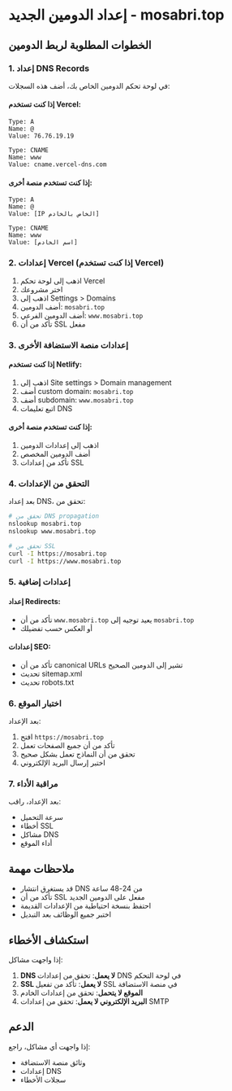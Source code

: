# إعداد الدومين الجديد - mosabri.top

## الخطوات المطلوبة لربط الدومين

### 1. إعداد DNS Records

في لوحة تحكم الدومين الخاص بك، أضف هذه السجلات:

#### إذا كنت تستخدم Vercel:
```
Type: A
Name: @
Value: 76.76.19.19

Type: CNAME
Name: www
Value: cname.vercel-dns.com
```

#### إذا كنت تستخدم منصة أخرى:
```
Type: A
Name: @
Value: [IP الخاص بالخادم]

Type: CNAME
Name: www
Value: [اسم الخادم]
```

### 2. إعدادات Vercel (إذا كنت تستخدم Vercel)

1. اذهب إلى لوحة تحكم Vercel
2. اختر مشروعك
3. اذهب إلى Settings > Domains
4. أضف الدومين: `mosabri.top`
5. أضف الدومين الفرعي: `www.mosabri.top`
6. تأكد من أن SSL مفعل

### 3. إعدادات منصة الاستضافة الأخرى

#### إذا كنت تستخدم Netlify:
1. اذهب إلى Site settings > Domain management
2. أضف custom domain: `mosabri.top`
3. أضف subdomain: `www.mosabri.top`
4. اتبع تعليمات DNS

#### إذا كنت تستخدم منصة أخرى:
1. اذهب إلى إعدادات الدومين
2. أضف الدومين المخصص
3. تأكد من إعدادات SSL

### 4. التحقق من الإعدادات

بعد إعداد DNS، تحقق من:

```bash
# تحقق من DNS propagation
nslookup mosabri.top
nslookup www.mosabri.top

# تحقق من SSL
curl -I https://mosabri.top
curl -I https://www.mosabri.top
```

### 5. إعدادات إضافية

#### إعداد Redirects:
- تأكد من أن `www.mosabri.top` يعيد توجيه إلى `mosabri.top`
- أو العكس حسب تفضيلك

#### إعدادات SEO:
- تأكد من أن canonical URLs تشير إلى الدومين الصحيح
- تحديث sitemap.xml
- تحديث robots.txt

### 6. اختبار الموقع

بعد الإعداد:
1. افتح `https://mosabri.top`
2. تأكد من أن جميع الصفحات تعمل
3. تحقق من أن النماذج تعمل بشكل صحيح
4. اختبر إرسال البريد الإلكتروني

### 7. مراقبة الأداء

بعد الإعداد، راقب:
- سرعة التحميل
- أخطاء SSL
- مشاكل DNS
- أداء الموقع

## ملاحظات مهمة

- قد يستغرق انتشار DNS من 24-48 ساعة
- تأكد من أن SSL مفعل على الدومين الجديد
- احتفظ بنسخة احتياطية من الإعدادات القديمة
- اختبر جميع الوظائف بعد التبديل

## استكشاف الأخطاء

إذا واجهت مشاكل:

1. **DNS لا يعمل**: تحقق من إعدادات DNS في لوحة التحكم
2. **SSL لا يعمل**: تأكد من تفعيل SSL في منصة الاستضافة
3. **الموقع لا يتحمل**: تحقق من إعدادات الخادم
4. **البريد الإلكتروني لا يعمل**: تحقق من إعدادات SMTP

## الدعم

إذا واجهت أي مشاكل، راجع:
- وثائق منصة الاستضافة
- إعدادات DNS
- سجلات الأخطاء 